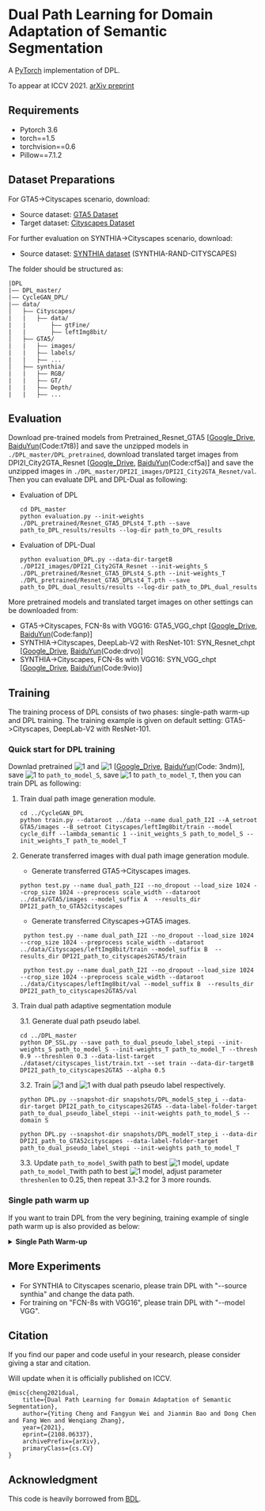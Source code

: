 # Dual Path Learning for Domain Adaptation of Semantic Segmentation
A [PyTorch](http://pytorch.org/) implementation of DPL.

To appear at ICCV 2021. [arXiv preprint](https://arxiv.org/pdf/2108.06337.pdf)

## Requirements

- Pytorch 3.6
- torch==1.5
- torchvision==0.6
- Pillow==7.1.2

## Dataset Preparations
For GTA5->Cityscapes scenario, download: 
- Source dataset: [GTA5 Dataset](https://download.visinf.tu-darmstadt.de/data/from_games/) 
- Target dataset: [Cityscapes Dataset](https://www.cityscapes-dataset.com/)

For further evaluation on SYNTHIA->Cityscapes scenario, download:
- Source dataset: [SYNTHIA dataset](http://synthia-dataset.net/download/808/) (SYNTHIA-RAND-CITYSCAPES)

The folder should be structured as:
```
|DPL
|—— DPL_master/
|—— CycleGAN_DPL/
|—— data/
│   ├—— Cityscapes/  
|   |   ├—— data/
|   |       ├—— gtFine/
|   |       ├—— leftImg8bit/
│   ├—— GTA5/
|   |   ├—— images/
|   |   ├—— labels/
|   |   ├—— ...
│   ├—— synthia/ 
|   |   ├—— RGB/
|   |   ├—— GT/
|   |   ├—— Depth/
|   |   ├—— ...
```


## Evaluation


Download pre-trained models from Pretrained_Resnet_GTA5 [[Google_Drive](https://drive.google.com/file/d/1fSr-Ijs5vG7DuksUWBdBWUCDTbNkIhHO/view?usp=sharing), [BaiduYun](https://pan.baidu.com/s/1bWGHDqnTZ21aYdgTOSCu3g)(Code:t7t8)] and save the unzipped models in `./DPL_master/DPL_pretrained`, download translated target images from DPI2I_City2GTA_Resnet [[Google_Drive](https://drive.google.com/file/d/1rnO3OJGpW_m7GahxnqFPNbbVEFYFI_b5/view?usp=sharing), [BaiduYun](https://pan.baidu.com/s/15SVGHz-dWDboXszwBGZRxg)(Code:cf5a)] and save the unzipped images in `./DPL_master/DPI2I_images/DPI2I_City2GTA_Resnet/val`. Then you can evaluate DPL and DPL-Dual as following:
- Evaluation of DPL
    ```
    cd DPL_master
    python evaluation.py --init-weights ./DPL_pretrained/Resnet_GTA5_DPLst4_T.pth --save path_to_DPL_results/results --log-dir path_to_DPL_results
    ```
- Evaluation of DPL-Dual
    ```
    python evaluation_DPL.py --data-dir-targetB ./DPI2I_images/DPI2I_City2GTA_Resnet --init-weights_S ./DPL_pretrained/Resnet_GTA5_DPLst4_S.pth --init-weights_T ./DPL_pretrained/Resnet_GTA5_DPLst4_T.pth --save path_to_DPL_dual_results/results --log-dir path_to_DPL_dual_results
    ``` 

More pretrained models and translated target images on other settings can be downloaded from:

- GTA5->Cityscapes, FCN-8s with VGG16: GTA5_VGG_chpt [[Google_Drive](https://drive.google.com/file/d/1LVnJEE9uHCwSiymD8YWEPybfCKCAKTJr/view?usp=sharing), [BaiduYun](https://pan.baidu.com/s/18ONFBKH1t0pdCG_sueXvLQ)(Code:fanp)]
- SYNTHIA->Cityscapes, DeepLab-V2 with ResNet-101: SYN_Resnet_chpt [[Google_Drive](https://drive.google.com/file/d/1YMkUAQSAZyUHP1J8jpN12pMShHByP6bk/view?usp=sharing), [BaiduYun](https://pan.baidu.com/s/1c48K9Ta8-ya_gchoKo1tVw)(Code:drvo)]
- SYNTHIA->Cityscapes, FCN-8s with VGG16: SYN_VGG_chpt [[Google_Drive](https://drive.google.com/file/d/1_f4bCMdbVzIXqFSjV7sT_hiPQHGY-Kgx/view?usp=sharing), [BaiduYun](https://pan.baidu.com/s/1MR9FhbsX6VEf2BMOp_khFQ)(Code:9vio)]

## Training
The training process of DPL consists of two phases: single-path warm-up and DPL training. The training example is given on default setting: GTA5->Cityscapes, DeepLab-V2 with ResNet-101.

### Quick start for DPL training

 Downlad pretrained ![1](http://latex.codecogs.com/svg.latex?M_{S}^{(0)}) and ![1](http://latex.codecogs.com/svg.latex?M_{T}^{(0)}) [[Google_Drive](https://drive.google.com/file/d/1NLKn8XwVsfC6JrgWficGBjTKRThAhULW/view?usp=sharing), [BaiduYun](https://pan.baidu.com/s/1JIiYxp75LMGF_fHNG8xttQ)(Code: 3ndm)], save ![1](http://latex.codecogs.com/svg.latex?M_{S}^{(0)}) to `path_to_model_S`, save ![1](http://latex.codecogs.com/svg.latex?M_{T}^{(0)}) to `path_to_model_T`, then you can train DPL as following:

1. Train dual path image generation module.

    ```
    cd ../CycleGAN_DPL
    python train.py --dataroot ../data --name dual_path_I2I --A_setroot GTA5/images --B_setroot Cityscapes/leftImg8bit/train --model cycle_diff --lambda_semantic 1 --init_weights_S path_to_model_S --init_weights_T path_to_model_T
    ```
2. Generate transferred images with dual path image generation module.
   - Generate transferred GTA5->Cityscapes images.
   
   ```
   python test.py --name dual_path_I2I --no_dropout --load_size 1024 --crop_size 1024 --preprocess scale_width --dataroot ../data/GTA5/images --model_suffix A  --results_dir DPI2I_path_to_GTA52cityscapes
   ```
   - Generate transferred Cityscapes->GTA5 images.
   ```
    python test.py --name dual_path_I2I --no_dropout --load_size 1024 --crop_size 1024 --preprocess scale_width --dataroot ../data/Cityscapes/leftImg8bit/train --model_suffix B  --results_dir DPI2I_path_to_cityscapes2GTA5/train
    
    python test.py --name dual_path_I2I --no_dropout --load_size 1024 --crop_size 1024 --preprocess scale_width --dataroot ../data/Cityscapes/leftImg8bit/val --model_suffix B  --results_dir DPI2I_path_to_cityscapes2GTA5/val
    ```

3. Train dual path adaptive segmentation module

    3.1. Generate dual path pseudo label.
    
    ```
    cd ../DPL_master
    python DP_SSL.py --save path_to_dual_pseudo_label_stepi --init-weights_S path_to_model_S --init-weights_T path_to_model_T --thresh 0.9 --threshlen 0.3 --data-list-target ./dataset/cityscapes_list/train.txt --set train --data-dir-targetB DPI2I_path_to_cityscapes2GTA5 --alpha 0.5
    ```
    
    3.2. Train ![1](http://latex.codecogs.com/svg.latex?M_{S})  and ![1](http://latex.codecogs.com/svg.latex?M_{T}) with dual path pseudo label respectively.

    ```
    python DPL.py --snapshot-dir snapshots/DPL_modelS_step_i --data-dir-target DPI2I_path_to_cityscapes2GTA5 --data-label-folder-target path_to_dual_pseudo_label_stepi --init-weights path_to_model_S --domain S
    ```

    ```
    python DPL.py --snapshot-dir snapshots/DPL_modelT_step_i --data-dir DPI2I_path_to_GTA52cityscapes --data-label-folder-target path_to_dual_pseudo_label_stepi --init-weights path_to_model_T
    ```




    3.3. Update `path_to_model_S`with path to best ![1](http://latex.codecogs.com/svg.latex?M_{S}) model, update `path_to_model_T`with path to best ![1](http://latex.codecogs.com/svg.latex?M_{T}) model, adjust parameter `threshenlen` to 0.25, then repeat 3.1-3.2 for 3 more rounds.

### Single path warm up
If you want to train DPL from the very begining, training example of single path warm up is also provided as below:
<details>
<summary>
    <b>Single Path Warm-up</b>
</summary>

Download ![1](http://latex.codecogs.com/svg.latex?M_{S}^{(0)}) trained with labeled source dataset Source_only [[Google_Drive](https://drive.google.com/file/d/1tYldAGj1_JsgoPi1b09ZRYqGFdbHCSvU/view?usp=sharing), [BaiduYun](https://pan.baidu.com/s/1T2a-BX1E6NoEKa3uh3QP4w)(Code:fjdw)].

1.  Train original cycleGAN (without Dual Path Image Translation).
    ```
    cd CycleGAN_DPL
    python train.py --dataroot ../data --name ori_cycle --A_setroot GTA5/images --B_setroot Cityscapes/leftImg8bit/train --model cycle_diff --lambda_semantic 0
    ```
2.  Generate transferred GTA5->Cityscapes images with original cycleGAN.

    ```
    python test.py --name ori_cycle --no_dropout --load_size 1024 --crop_size 1024 --preprocess scale_width --dataroot ../data/GTA5/images --model_suffix A  --results_dir path_to_ori_cycle_GTA52cityscapes
    ```

3. Before warm up, pretrain ![1](http://latex.codecogs.com/svg.latex?M_{T}) without SSL and restore the best checkpoint in `path_to_pretrained_T`:
    ```
    cd ../DPL_master
    python DPL.py --snapshot-dir snapshots/pretrain_T --init-weights path_to_initialization_S --data-dir path_to_ori_cycle_GTA52cityscapes
    ```
4. Warm up ![1](http://latex.codecogs.com/svg.latex?M_{T}). 
    
    4.1. Generate labels on source dataset with label correction.
    ```
    python SSL_source.py --set train --data-dir path_to_ori_cycle_GTA52cityscapes --init-weights path_to_pretrained_T --threshdelta 0.3 --thresh 0.9 --threshlen 0.65 --save path_to_corrected_label_step1_or_step2 
    ```
    4.2. Generate pseudo labels on target dataset.
    ```
    python SSL.py --set train --data-list-target ./dataset/cityscapes_list/train.txt --init-weights path_to_pretrained_T  --thresh 0.9 --threshlen 0.65 --save path_to_pseudo_label_step1_or_step2 
    ```
    4.3. Train  ![1](http://latex.codecogs.com/svg.latex?M_{T}) with label correction.
    
    ```
    python DPL.py --snapshot-dir snapshots/label_corr_step1_or_step2 --data-dir path_to_ori_cycle_GTA52cityscapes --source-ssl True --source-label-dir path_to_corrected_label_step1_or_step2 --data-label-folder-target path_to_pseudo_label_step1_or_step2 --init-weights path_to_pretrained_T          
    ```

4.4 Update `path_to_pretrained_T` with  path to best model in 4.3, repeat 4.1-4.3 for one more round.  

</details>


## More Experiments
- For SYNTHIA to Cityscapes scenario, please train DPL with "--source synthia" and change the data path.
- For training on "FCN-8s with VGG16", please train DPL with "--model VGG". 

## Citation

If you find our paper and code useful in your research, please consider giving a star and citation. 

Will update when it is officially published on ICCV.
```
@misc{cheng2021dual,
    title={Dual Path Learning for Domain Adaptation of Semantic Segmentation},
    author={Yiting Cheng and Fangyun Wei and Jianmin Bao and Dong Chen and Fang Wen and Wenqiang Zhang},
    year={2021},
    eprint={2108.06337},
    archivePrefix={arXiv},
    primaryClass={cs.CV}
}
```

## Acknowledgment
This code is heavily borrowed from [BDL](https://github.com/liyunsheng13/BDL).
